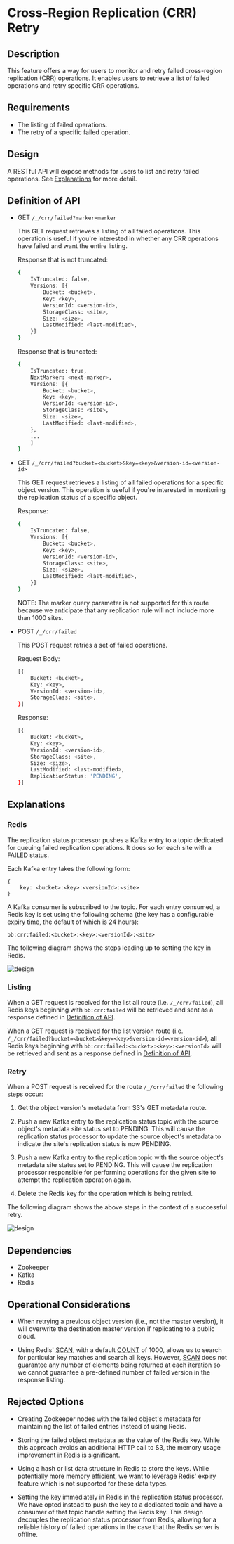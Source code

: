 # Cross-Region Replication (CRR) Retry

## Description

This feature offers a way for users to monitor and retry failed cross-region
replication (CRR) operations. It enables users to retrieve a list of failed
operations and retry specific CRR operations.

## Requirements

* The listing of failed operations.
* The retry of a specific failed operation.

## Design

A RESTful API will expose methods for users to list and retry failed operations.
See [Explanations](#explanations) for more detail.

## Definition of API

* GET `/_/crr/failed?marker=marker`

    This GET request retrieves a listing of all failed operations. This
    operation is useful if you're interested in whether any CRR operations have
    failed and want the entire listing.

    Response that is not truncated:

    ```sh
    {
        IsTruncated: false,
        Versions: [{
            Bucket: <bucket>,
            Key: <key>,
            VersionId: <version-id>,
            StorageClass: <site>,
            Size: <size>,
            LastModified: <last-modified>,
        }]
    }
    ```

    Response that is truncated:

    ```sh
    {
        IsTruncated: true,
        NextMarker: <next-marker>,
        Versions: [{
            Bucket: <bucket>,
            Key: <key>,
            VersionId: <version-id>,
            StorageClass: <site>,
            Size: <size>,
            LastModified: <last-modified>,
        },
        ...
        ]
    }
    ```

* GET `/_/crr/failed?bucket=<bucket>&key=<key>&version-id=<version-id>`

    This GET request retrieves a listing of all failed operations for a specific
    object version. This operation is useful if you're interested in monitoring
    the replication status of a specific object.

    Response:

    ```sh
    {
        IsTruncated: false,
        Versions: [{
            Bucket: <bucket>,
            Key: <key>,
            VersionId: <version-id>,
            StorageClass: <site>,
            Size: <size>,
            LastModified: <last-modified>,
        }]
    }
    ```

    NOTE: The marker query parameter is not supported for this route because we
    anticipate that any replication rule will not include more than 1000 sites.

* POST `/_/crr/failed`

    This POST request retries a set of failed operations.

    Request Body:

    ```sh
    [{
        Bucket: <bucket>,
        Key: <key>,
        VersionId: <version-id>,
        StorageClass: <site>,
    }]
    ```

    Response:

    ```sh
    [{
        Bucket: <bucket>,
        Key: <key>,
        VersionId: <version-id>,
        StorageClass: <site>,
        Size: <size>,
        LastModified: <last-modified>,
        ReplicationStatus: 'PENDING',
    }]
    ```

## Explanations

### Redis

The replication status processor pushes a Kafka entry to a topic dedicated for
queuing failed replication operations. It does so for each site with a FAILED
status.

Each Kafka entry takes the following form:

```
{
    key: <bucket>:<key>:<versionId>:<site>
}
```

A Kafka consumer is subscribed to the topic. For each entry consumed, a Redis
key is set using the following schema (the key has a configurable expiry time,
the default of which is 24 hours):

```
bb:crr:failed:<bucket>:<key>:<versionId>:<site>
```

The following diagram shows the steps leading up to setting the key in Redis.

![design](/res/object-failure-scenario.png)

### Listing

When a GET request is received for the list all route (i.e. `/_/crr/failed`),
all Redis keys beginning with `bb:crr:failed` will be retrieved and sent as a
response defined in [Definition of API](#definition-of-api).

When a GET request is received for the list version route (i.e.
`/_/crr/failed?bucket=<bucket>&key=<key>&version-id=<version-id>`), all Redis
keys beginning with `bb:crr:failed:<bucket>:<key>:<versionId>` will be retrieved
and sent as a response defined in [Definition of API](#definition-of-api).

### Retry

When a POST request is received for the route `/_/crr/failed` the following
steps occur:

1. Get the object version's metadata from S3's GET metadata route.

2. Push a new Kafka entry to the replication status topic with the source
   object's metadata site status set to PENDING. This will cause the replication
   status processor to update the source object's metadata to indicate the
   site's replication status is now PENDING.

3. Push a new Kafka entry to the replication topic with the source object's
   metadata site status set to PENDING. This will cause the replication
   processor responsible for performing operations for the given site to attempt
   the replication operation again.

4. Delete the Redis key for the operation which is being retried.

The following diagram shows the above steps in the context of a successful retry.

![design](/res/object-retry-scenario.png)

## Dependencies

* Zookeeper
* Kafka
* Redis

## Operational Considerations

* When retrying a previous object version (i.e., not the master version), it
  will overwrite the destination master version if replicating to a public
  cloud.

* Using Redis' [SCAN](https://redis.io/commands/scan), with a default
  [COUNT](https://redis.io/commands/scan#the-count-option) of 1000, allows us to
  search for particular key matches and search all keys. However,
  [SCAN](https://redis.io/commands/scan) does not guarantee any number of
  elements being returned at each iteration so we cannot guarantee a
  pre-defined number of failed version in the response listing.

## Rejected Options

* Creating Zookeeper nodes with the failed object's metadata for maintaining the
  list of failed entries instead of using Redis.

* Storing the failed object metadata as the value of the Redis key. While this
  approach avoids an additional HTTP call to S3, the memory usage improvement in
  Redis is significant.

* Using a hash or list data structure in Redis to store the keys. While
  potentially more memory efficient, we want to leverage Redis' expiry feature
  which is not supported for these data types.

* Setting the key immediately in Redis in the replication status processor. We
  have opted instead to push the key to a dedicated topic and have a consumer of
  that topic handle setting the Redis key. This design decouples the replication
  status processor from Redis, allowing for a reliable history of failed
  operations in the case that the Redis server is offline.